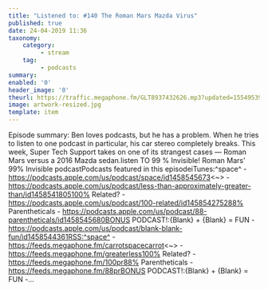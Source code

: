 ```yaml
---
title: "Listened to: #140 The Roman Mars Mazda Virus"
published: true
date: 24-04-2019 11:36
taxonomy:
    category:
         - stream
    tag:
         - podcasts
summary:
enabled: '0'
header_image: '0'
theurl: https://traffic.megaphone.fm/GLT8937432626.mp3?updated=1554953935
image: artwork-resized.jpg
template: item
---
```

 
Episode summary: Ben loves podcasts, but he has a problem. When he tries to listen to one podcast in particular, his car stereo completely breaks. This week, Super Tech Support takes on one of its strangest cases — Roman Mars versus a 2016 Mazda sedan.listen TO 99 % Invisible! Roman Mars’ 99% Invisible podcastPodcasts featured in this episodeiTunes:^space^ - https://podcasts.apple.com/us/podcast/space/id1458545673<~> - https://podcasts.apple.com/us/podcast/less-than-approximately-greater-than/id1458541805100% Related? - https://podcasts.apple.com/us/podcast/100-related/id145854275288% Parentheticals - https://podcasts.apple.com/us/podcast/88-parentheticals/id1458545680BONUS PODCAST!:{Blank} + {Blank} = FUN - https://podcasts.apple.com/us/podcast/blank-blank-fun/id1458544361RSS:^space^ - https://feeds.megaphone.fm/carrotspacecarrot<~> - https://feeds.megaphone.fm/greaterless100% Related? - https://feeds.megaphone.fm/100pr88% Parentheticals - https://feeds.megaphone.fm/88prBONUS PODCAST!:{Blank} + {Blank} = FUN -…
